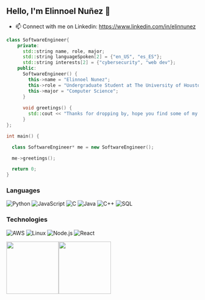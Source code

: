 ## Hello, I'm Elinnoel Nuñez 👋

- 📫 Connect with me on Linkedin: https://www.linkedin.com/in/elinnunez

```C++
class SoftwareEngineer{
    private:
      std::string name, role, major;
      std::string languageSpoken[2] = {"en_US", "es_ES"};
      std::string interests[2] = {"cybersecurity", "web dev"};
    public:
      SoftwareEngineer() {
        this->name = "Elinnoel Nunez";
        this->role = "Undergraduate Student at The University of Houston";
        this->major = "Computer Science";
      }
        
      void greetings() {
        std::cout << "Thanks for dropping by, hope you find some of my work interesting." << std::endl;
      }
};

int main() {

  class SoftwareEngineer* me = new SoftwareEngineer();

  me->greetings();

  return 0; 
}
```

### Languages

![Python](https://img.shields.io/badge/-Python-000?&logo=Python)
![JavaScript](https://img.shields.io/badge/-JavaScript-000?&logo=JavaScript)
![C](https://img.shields.io/badge/-C-000?&logo=C)
![Java](https://img.shields.io/badge/-Java-000?&logo=Java&logoColor=007396)
![C++](https://img.shields.io/badge/-C++-000?&logo=c%2b%2b&logoColor=00599C)
![SQL](https://img.shields.io/badge/-SQL-000?&logo=MySQL)

### Technologies

![AWS](https://img.shields.io/badge/-AWS-000?&logo=Amazon-AWS&logoColor=F90)
![Linux](https://img.shields.io/badge/-Linux-000?&logo=Linux)
![Node.js](https://img.shields.io/badge/-Node.js-000?&logo=node.js)
![React](https://img.shields.io/badge/-React-000?&logo=React)
<!-- ![Docker](https://img.shields.io/badge/-Docker-000?&logo=Docker) -->
<!-- ![Kubernetes](https://img.shields.io/badge/-Kubernetes-000?&logo=Kubernetes) -->
<!-- ![Spring](https://img.shields.io/badge/-Spring-000?&logo=Spring) -->
<!-- ![TensorFlow](https://img.shields.io/badge/-TensorFlow-000?&logo=TensorFlow) -->

<a href="https://elinnunez.github.io/Personal-Website/"><img height="137px" src="https://github-readme-stats.vercel.app/api?username=elinnunez&hide_title=true&hide_border=true&show_icons=true&include_all_commits=true&count_private=true&line_height=21&text_color=000&icon_color=000&bg_color=0,ea6161,ffc64d,fffc4d,52fa5a&theme=graywhite" /><!-- wi*quL3fcV --><img height="137px" src="https://github-readme-stats.vercel.app/api/top-langs/?username=elinnunez&hide=html&hide_title=true&hide_border=true&layout=compact&langs_count=6&exclude_repo=comp426,Redventures-Movie-Quotes&text_color=000&icon_color=fff&bg_color=0,52fa5a,4dfcff,c64dff&theme=graywhite" /></a>
